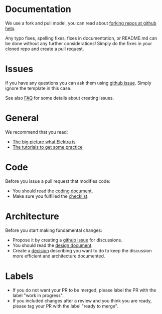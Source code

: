 # Documentation

We use a fork and pull model, you can read about
[forking repos at github help](https://help.github.com/articles/fork-a-repo/).

Any typo fixes, spelling fixes, fixes in documentation,
or README.md can be done without any further considerations!
Simply do the fixes in your cloned repo and create a pull request.

# Issues

If you have any questions you can ask them using
[github issue](https://github.com/ElektraInitiative/libelektra/issues/new).
Simply ignore the template in this case.

See also [FAQ](/doc/help/elektra-faq.md) for some details
about creating issues.

# General

We recommend that you read:

- [The big picture what Elektra is](/doc/BIGPICTURE.md)
- [The tutorials to get some practice](/doc/tutorials/)

# Code

Before you issue a pull request that modifies code:

- You should read the [coding document](/doc/CODING.md).
- Make sure you fulfilled the [checklist](/.github/PULL_REQUEST_TEMPLATE.md).

# Architecture

Before you start making fundamental changes:

- Propose it by creating a [github issue](https://github.com/ElektraInitiative/libelektra/issues/new)
  for discussions.
- You should read the [design document](/doc/DESIGN.md).
- Create a [decision](/doc/decisions/README.md) describing you want to do
  to keep the discussion more efficient and architecture documented.

# Labels

- If you do not want your PR to be merged, please label
  the PR with the label "work in progress".
- If you included changes after a review and you think you
  are ready, please tag your PR with the label "ready to merge".

